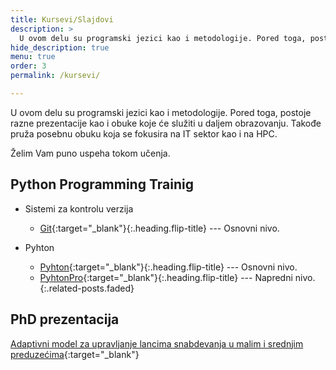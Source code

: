 ```yaml
---
title: Kursevi/Slajdovi
description: >
  U ovom delu su programski jezici kao i metodologije. Pored toga, postoje razne prezentacije kao i obuke koje će služiti u daljem obrazovanju. Takođe pruža posebnu obuku koja se fokusira na IT sektor kao i na HPC.
hide_description: true
menu: true
order: 3
permalink: /kursevi/

---
```

U ovom delu su programski jezici kao i metodologije. Pored toga, postoje razne prezentacije kao i obuke koje će služiti u daljem obrazovanju. Takođe pruža posebnu obuku koja se fokusira na IT sektor kao i na HPC.

Želim Vam puno uspeha tokom učenja.


## Python Programming Trainig
- Sistemi za kontrolu verzija 
  - [Git](/tech/git.html){:target="_blank"}{:.heading.flip-title} --- Osnovni nivo.

- Pyhton 
  - [Pyhton](/tech/Python.html){:target="_blank"}{:.heading.flip-title} --- Osnovni nivo.
  - [PyhtonPro](/tech/python_napredni.html){:target="_blank"}{:.heading.flip-title} --- Napredni nivo.
{:.related-posts.faded}



## PhD prezentacija

[Adaptivni model za upravljanje lancima snabdevanja u malim i srednjim preduzećima](../projects/PhD-MT/index.html){:target="_blank"}